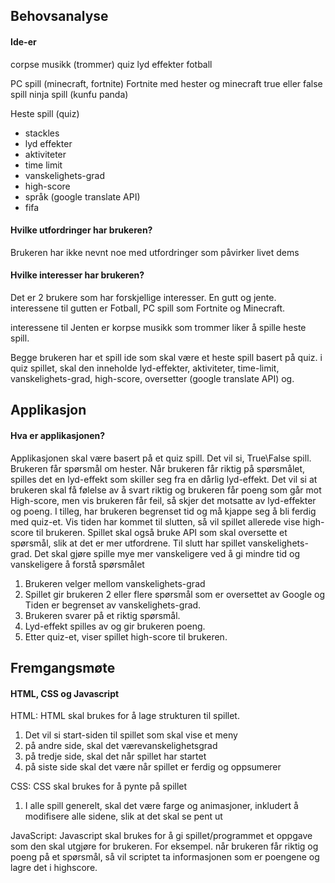 ## Behovsanalyse

#### Ide-er

corpse musikk (trommer)
quiz
lyd effekter
fotball

PC spill (minecraft, fortnite)
Fortnite med hester og minecraft
true eller false spill
ninja spill (kunfu panda)

Heste spill (quiz)
- stackles
- lyd effekter
- aktiviteter
- time limit
- vanskelighets-grad
- high-score
- språk (google translate API)
- fifa

#### Hvilke utfordringer har brukeren?

Brukeren har ikke nevnt noe med utfordringer som påvirker livet dems

#### Hvilke interesser har brukeren?

Det er 2 brukere som har forskjellige interesser. En gutt og jente.
interessene til gutten er Fotball, PC spill som Fortnite og Minecraft.

interessene til Jenten er korpse musikk som trommer liker å spille heste
spill.

Begge brukeren har et spill ide som skal være et heste spill basert
på quiz. i quiz spillet, skal den inneholde lyd-effekter, aktiviteter,
time-limit, vanskelighets-grad, high-score, oversetter (google translate API)
og.

## Applikasjon

#### Hva er applikasjonen?

Applikasjonen skal være basert på et quiz spill. Det vil si, True\False
spill. Brukeren får spørsmål om hester. Når brukeren får riktig på spørsmålet, spilles det en
lyd-effekt som skiller seg fra en dårlig lyd-effekt. Det vil si at brukeren skal få følelse av å svart
riktig og brukeren får poeng som går mot High-score, men vis brukeren får feil, så skjer det
motsatte av lyd-effekter og poeng. I tilleg, har brukeren begrenset tid og må kjappe seg å bli
ferdig med quiz-et. Vis tiden har kommet til slutten, så vil spillet allerede vise high-score til
brukeren. Spillet skal også bruke API som skal oversette et spørsmål, slik at det er mer utfordrene.
Til slutt har spillet vanskelighets-grad. Det skal gjøre spille mye mer vanskeligere ved å gi
mindre tid og vanskeligere å forstå spørsmålet

1. Brukeren velger mellom vanskelighets-grad
2. Spillet gir brukeren 2 eller flere spørsmål som er oversettet av Google og Tiden er begrenset av
vanskelighets-grad.
3. Brukeren svarer på et riktig spørsmål.
4. Lyd-effekt spilles av og gir brukeren poeng.
5. Etter quiz-et, viser spillet high-score til brukeren.

## Fremgangsmøte

#### HTML, CSS og Javascript

HTML: HTML skal brukes for å lage strukturen til spillet.
1. Det vil si start-siden til spillet som skal vise et meny
2. på andre side, skal det værevanskelighetsgrad
3. på tredje side, skal det når spillet har startet
4. på siste side skal det være når spillet er ferdig og oppsumerer

CSS: CSS skal brukes for å pynte på spillet
1. I alle spill generelt, skal det være farge og animasjoner, inkludert å modifisere alle sidene, slik
at det skal se pent ut

JavaScript: Javascript skal brukes for å gi spillet/programmet et oppgave som den skal utgjøre for brukeren.
For eksempel. når brukeren får riktig og poeng på et spørsmål, så vil scriptet ta informasjonen som er poengene
og lagre det i highscore.
